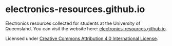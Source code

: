 # electronics-resources.github.io
Electronics resources collected for students at the University of Queensland. You can visit the website here: [electronics-resources.github.io](https://electronics-resources.github.io).


Licensed under [Creative Commons Attribution 4.0 International License](http://creativecommons.org/licenses/by/4.0/).
